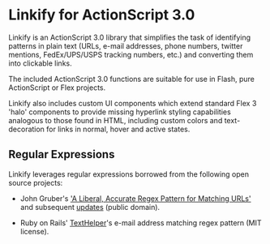 # Linkify for ActionScript 3.0

Linkify is an ActionScript 3.0 library that simplifies the task of identifying patterns in plain text (URLs, e-mail addresses, phone numbers, twitter mentions, FedEx/UPS/USPS tracking numbers, etc.) and converting them into clickable links.

The included ActionScript 3.0 functions are suitable for use in Flash, pure ActionScript or Flex projects.  

Linkify also includes custom UI components which extend standard Flex 3 'halo' components to provide missing hyperlink styling capabilities analogous to those found in HTML, including custom colors and text-decoration for links in normal, hover and active states.

## Regular Expressions

Linkify leverages regular expressions borrowed from the following open source projects:

* John Gruber's ['A Liberal, Accurate Regex Pattern for Matching URLs'](http://daringfireball.net/2009/11/liberal_regex_for_matching_urls) and subsequent [updates](http://gist.github.com/249502s) (public domain).

* Ruby on Rails' [TextHelper](http://github.com/rails/rails/blob/master/actionpack/lib/action_view/helpers/text_helper.rb)'s e-mail address matching regex pattern (MIT license).
